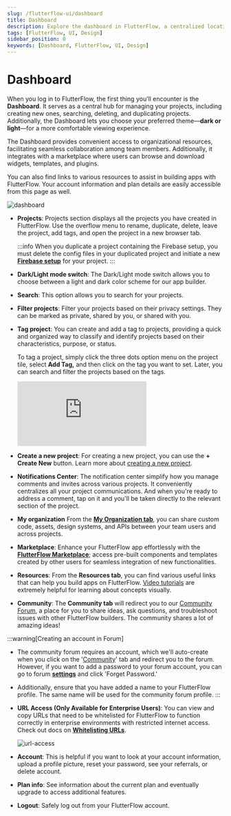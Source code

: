 ```yaml
---
slug: /flutterflow-ui/dashboard
title: Dashboard
description: Explore the dashboard in FlutterFlow, a centralized location for managing projects and account.
tags: [FlutterFlow, UI, Design]
sidebar_position: 0
keywords: [Dashboard, FlutterFlow, UI, Design]
---
```

# Dashboard
When you log in to FlutterFlow, the first thing you’ll encounter is the **Dashboard**. It serves as a central hub for managing your projects, including creating new ones, searching, deleting, and duplicating projects. Additionally, the Dashboard lets you choose your preferred theme—**dark or light**—for a more comfortable viewing experience.

The Dashboard provides convenient access to organizational resources, facilitating seamless collaboration among team members. Additionally, it integrates with a marketplace where users can browse and download widgets, templates, and plugins.

You can also find links to various resources to assist in building apps with FlutterFlow. Your account information and plan details are easily accessible from this page as well.

![dashboard](imgs/dashboard.avif)

- **Projects**: Projects section displays all the projects you have created in FlutterFlow. Use the overflow menu to rename, duplicate, delete, leave the project, add tags, and open the project in a new browser tab.

    :::info
    When you duplicate a project containing the Firebase setup, you must delete the config files in your duplicated project and initiate a new [**Firebase setup**](../../ff-integrations/firebase/connect-to-firebase-setup.md) for your project.
    :::

- **Dark/Light mode switch**: The Dark/Light mode switch allows you to choose between a light and dark color scheme for our app builder.

- **Search**: This option allows you to search for your projects.

- **Filter projects**: Filter your projects based on their privacy settings. They can be marked as private, shared by you, or shared with you.

- **Tag project**: You can create and add a tag to projects, providing a quick and organized way to classify and identify projects based on their characteristics, purpose, or status.

    To tag a project, simply click the three dots option menu on the project tile, select **Add Tag,** and then click on the tag you want to set. Later, you can search and filter the projects based on the tags.

    <div style={{
        position: 'relative',
        paddingBottom: 'calc(56.67989417989418% + 41px)', // Keeps the aspect ratio and additional padding
        height: 0,
        width: '100%'}}>
        <iframe 
            src="https://www.loom.com/embed/2e545489cfe14e97ae44b6a747410ae0?sid=b9a93abe-7fb7-4e16-a014-6477543c4460"
            title=""
            style={{
                position: 'absolute',
                top: 0,
                left: 0,
                width: '100%',
                height: '100%',
                colorScheme: 'light'
            }}
            frameborder="0"
            loading="lazy"
            webkitAllowFullScreen
            mozAllowFullScreen
            allowFullScreen
            allow="clipboard-write">
        </iframe>
    </div>
    <p></p>

- **Create a new project**: For creating a new project, you can use the **+** **Create New** button. Learn more about [creating a new project](../../resources/projects/how-to-create-find-organize-projects.md#how-to-create-a-project).

- **Notifications Center**: The notification center simplify how you manage comments and invites across various projects. It conveniently centralizes all your project communications. And when you're ready to address a comment, tap on it and you'll be taken directly to the relevant section of the project.

- **My organization** From the [**My Organization tab**](my-organization.md), you can share custom code, assets, design systems, and APIs between your team users and across projects.

- **Marketplace**: Enhance your FlutterFlow app effortlessly with the [**FlutterFlow Marketplace**](../../marketplace/index.md); access pre-built components and templates created by other users for seamless integration of new functionalities.

- **Resources**: From the **Resources tab**, you can find various useful links that can help you build apps on FlutterFlow. [Video tutorials](https://www.youtube.com/@FlutterFlow/videos) are extremely helpful for learning about concepts visually.

- **Community**: The **Community tab** will redirect you to our [Community Forum](https://community.flutterflow.io/home), a place for you to share ideas, ask questions, and troubleshoot issues with other FlutterFlow builders. The community shares a lot of amazing ideas!

:::warning[Creating an account in Forum]
- The community forum requires an account, which we'll auto-create when you click on the '[Community](https://app.flutterflow.io/community)' tab and redirect you to the forum. However, if you want to add a password to your forum account, you can go to forum [**settings**](https://community.flutterflow.io/settings/account) and click 'Forget Password.'
- Additionally, ensure that you have added a name to your FlutterFlow profile. The same name will be used for the community forum profile.
:::

- **URL Access (Only Available for Enterprise Users)**: You can view and copy URLs that need to be whitelisted for FlutterFlow to function correctly in enterprise environments with restricted internet access. Check out docs on **[Whitelisting URLs](../../misc/enterprise-page.md#whitelist-urls)**.

    ![url-access](imgs/url-access-dashboard.avif)

- **Account**: This is helpful if you want to look at your account information, upload a profile picture, reset your password, see your referrals, or delete account.

- **Plan info**: See information about the current plan and eventually upgrade to access additional features.

- **Logout**: Safely log out from your FlutterFlow account.

